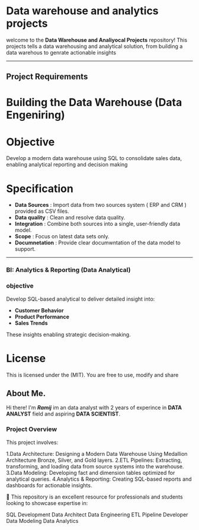 # Data warehouse and analytics projects

welcome to the **Data Warehouse and Analiyocal Projects** repository!
This projects tells a data warehousing and analytical solution, from building a data warehous to genrate actionable insights

---

## Project Requirements

# Building the Data Warehouse (Data Engeniring)

# Objective
Develop a modern data warehouse using SQL to consolidate sales data, enabling analytical reporting and decision making

# Specification
- **Data Sources** : Import data from two sources system ( ERP and CRM ) provided as CSV files.
- **Data quality** : Clean and resolve data quality.
- **Integration** : Combine both sources into a  single, user-friendly data model.
- **Scope** : Focus on latest data sets only.
- **Documnetation** : Provide clear documwntation of the data model to support.

---

### BI: Analytics & Reporting (Data Analytical)

### objective
Develop SQL-based analytical to deliver detailed insight into:
- **Customer Behavior**
- **Product Performance**
- **Sales Trends**

These insights enabling strategic decision-making.


# License

This is licensed under the (MIT). You are free to use, modify and share

## About Me.

Hi there! I'm ***Ramij*** im an data analyst with  2 years of experince in **DATA ANALYST** field and aspiring **DATA SCIENTIST**.

### Project Overview 
This project involves:

1.Data Architecture: Designing a Modern Data Warehouse Using Medallion Architecture Bronze, Silver, and Gold layers.
2.ETL Pipelines: Extracting, transforming, and loading data from source systems into the warehouse.
3.Data Modeling: Developing fact and dimension tables optimized for analytical queries.
4.Analytics & Reporting: Creating SQL-based reports and dashboards for actionable insights.

🎯 This repository is an excellent resource for professionals and students looking to showcase expertise in:

SQL Development
Data Architect
Data Engineering
ETL Pipeline Developer
Data Modeling
Data Analytics







